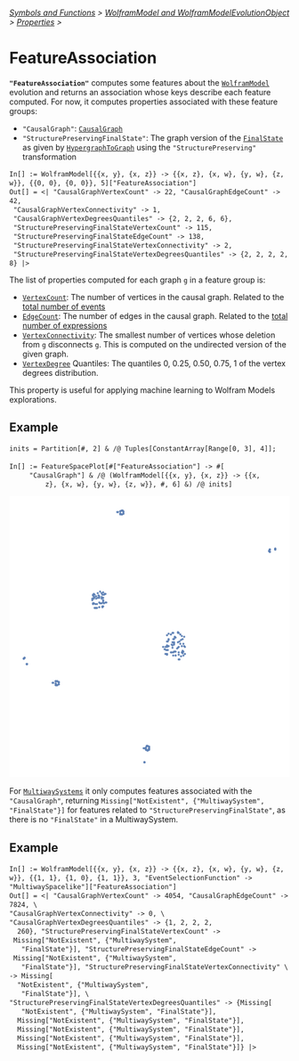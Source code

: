 ###### [Symbols and Functions](/README.md#symbols-and-functions) > [WolframModel and WolframModelEvolutionObject](../WolframModelAndWolframModelEvolutionObject.md) > [Properties](../WolframModelAndWolframModelEvolutionObject.md#properties) >

# FeatureAssociation

**`"FeatureAssociation"`** computes some features about the [`WolframModel`](/Documentation/SymbolsAndFunctions/WolframModelAndWolframModelEvolutionObject/WolframModelAndWolframModelEvolutionObject.md) evolution and returns an association whose keys describe each feature computed. For now, it computes properties associated with these feature groups:
- `"CausalGraph"`: [`CausalGraph`](LINK)
- `"StructurePreservingFinalState"`: The graph version of the [`FinalState`](/Documentation/SymbolsAndFunctions/WolframModelAndWolframModelEvolutionObject/Properties/States.md) as given by [`HypergraphToGraph`](/Documentation/SymbolsAndFunctions/UtilityFunctions/HypergraphToGraph.md) using the `"StructurePreserving"` transformation

```wl
In[] := WolframModel[{{x, y}, {x, z}} -> {{x, z}, {x, w}, {y, w}, {z, w}}, {{0, 0}, {0, 0}}, 5]["FeatureAssociation"]
Out[] = <| "CausalGraphVertexCount" -> 22, "CausalGraphEdgeCount" -> 42, 
 "CausalGraphVertexConnectivity" -> 1, 
 "CausalGraphVertexDegreesQuantiles" -> {2, 2, 2, 6, 6}, 
 "StructurePreservingFinalStateVertexCount" -> 115, 
 "StructurePreservingFinalStateEdgeCount" -> 138, 
 "StructurePreservingFinalStateVertexConnectivity" -> 2, 
 "StructurePreservingFinalStateVertexDegreesQuantiles" -> {2, 2, 2, 2, 8} |>
```

The list of properties computed for each graph `g` in a feature group is:
- [`VertexCount`](https://reference.wolfram.com/language/ref/VertexCount.html): The number of vertices in the causal graph. Related to the [total number of events](/Documentation/SymbolsAndFunctions/WolframModelAndWolframModelEvolutionObject/Properties/EventCounts.md)
- [`EdgeCount`](https://reference.wolfram.com/language/ref/EdgeCount.html): The number of edges in the causal graph. Related to the [total number of expressions](/Documentation/SymbolsAndFunctions/WolframModelAndWolframModelEvolutionObject/Properties/TotalElementCounts.md)
- [`VertexConnectivity`](https://reference.wolfram.com/language/ref/VertexConnectivity.html): The smallest number of vertices whose deletion from `g` disconnects `g`. This is computed on the undirected version of the given graph.
- [`VertexDegree`](https://reference.wolfram.com/language/ref/VertexDegree.html) Quantiles: The quantiles 0, 0.25, 0.50, 0.75, 1 of the vertex degrees distribution.

This property is useful for applying machine learning to Wolfram Models explorations.

## Example

```wl
inits = Partition[#, 2] & /@ Tuples[ConstantArray[Range[0, 3], 4]];

In[] := FeatureSpacePlot[#["FeatureAssociation"] -> #[
     "CausalGraph"] & /@ (WolframModel[{{x, y}, {x, z}} -> {{x,
         z}, {x, w}, {y, w}, {z, w}}, #, 6] &) /@ inits]
```

<img src="/Documentation/Images/FeatureAssociationFeatureSpacePlot.png" width=720>

For [`MultiwaySystems`](/Documentation/SymbolsAndFunctions/WolframModelAndWolframModelEvolutionObject/Properties/MultiwayQ.md) it only computes features associated with the `"CausalGraph"`, returning `Missing["NotExistent", {"MultiwaySystem", "FinalState"}]` for features related to `"StructurePreservingFinalState"`, as there is no `"FinalState"` in a MultiwaySystem.

## Example

```wl
In[] := WolframModel[{{x, y}, {x, z}} -> {{x, z}, {x, w}, {y, w}, {z, w}}, {{1, 1}, {1, 0}, {1, 1}}, 3, "EventSelectionFunction" -> "MultiwaySpacelike"]["FeatureAssociation"]
Out[] = <| "CausalGraphVertexCount" -> 4054, "CausalGraphEdgeCount" -> 7824, \
"CausalGraphVertexConnectivity" -> 0, \
"CausalGraphVertexDegreesQuantiles" -> {1, 2, 2, 2, 
  260}, "StructurePreservingFinalStateVertexCount" -> 
 Missing["NotExistent", {"MultiwaySystem", 
   "FinalState"}], "StructurePreservingFinalStateEdgeCount" -> 
 Missing["NotExistent", {"MultiwaySystem", 
   "FinalState"}], "StructurePreservingFinalStateVertexConnectivity" \
-> Missing[
  "NotExistent", {"MultiwaySystem", 
   "FinalState"}], \
"StructurePreservingFinalStateVertexDegreesQuantiles" -> {Missing[
   "NotExistent", {"MultiwaySystem", "FinalState"}], 
  Missing["NotExistent", {"MultiwaySystem", "FinalState"}], 
  Missing["NotExistent", {"MultiwaySystem", "FinalState"}], 
  Missing["NotExistent", {"MultiwaySystem", "FinalState"}], 
  Missing["NotExistent", {"MultiwaySystem", "FinalState"}]} |>
```
